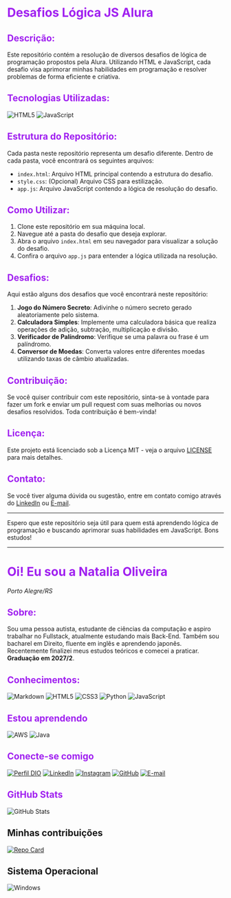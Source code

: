 # <span style="color: #A020F0;">Desafios Lógica JS Alura</span>

## <span style="color: #A020F0;">Descrição:</span>
Este repositório contém a resolução de diversos desafios de lógica de programação propostos pela Alura. Utilizando HTML e JavaScript, cada desafio visa aprimorar minhas habilidades em programação e resolver problemas de forma eficiente e criativa.

## <span style="color: #A020F0;">Tecnologias Utilizadas:</span>
![HTML5](https://img.shields.io/badge/HTML5-000?style=for-the-badge&logo=html5&logoColor=E34F26)
![JavaScript](https://img.shields.io/badge/JavaScript-000?style=for-the-badge&logo=javascript&logoColor=F7DF1E)

## <span style="color: #A020F0;">Estrutura do Repositório:</span>
Cada pasta neste repositório representa um desafio diferente. Dentro de cada pasta, você encontrará os seguintes arquivos:

- `index.html`: Arquivo HTML principal contendo a estrutura do desafio.
- `style.css`: (Opcional) Arquivo CSS para estilização.
- `app.js`: Arquivo JavaScript contendo a lógica de resolução do desafio.

## <span style="color: #A020F0;">Como Utilizar:</span>
1. Clone este repositório em sua máquina local.
2. Navegue até a pasta do desafio que deseja explorar.
3. Abra o arquivo `index.html` em seu navegador para visualizar a solução do desafio.
4. Confira o arquivo `app.js` para entender a lógica utilizada na resolução.

## <span style="color: #A020F0;">Desafios:</span>
Aqui estão alguns dos desafios que você encontrará neste repositório:

1. **Jogo do Número Secreto**: Adivinhe o número secreto gerado aleatoriamente pelo sistema.
2. **Calculadora Simples**: Implemente uma calculadora básica que realiza operações de adição, subtração, multiplicação e divisão.
3. **Verificador de Palíndromo**: Verifique se uma palavra ou frase é um palíndromo.
4. **Conversor de Moedas**: Converta valores entre diferentes moedas utilizando taxas de câmbio atualizadas.

## <span style="color: #A020F0;">Contribuição:</span>
Se você quiser contribuir com este repositório, sinta-se à vontade para fazer um fork e enviar um pull request com suas melhorias ou novos desafios resolvidos. Toda contribuição é bem-vinda!

## <span style="color: #A020F0;">Licença:</span>
Este projeto está licenciado sob a Licença MIT - veja o arquivo [LICENSE](LICENSE) para mais detalhes.

## <span style="color: #A020F0;">Contato:</span>
Se você tiver alguma dúvida ou sugestão, entre em contato comigo através do [LinkedIn](https://www.linkedin.com/in/nataliaoliveiradev/) ou [E-mail](mailto:profissionalnataliaoliveira@gmail.com).

---

Espero que este repositório seja útil para quem está aprendendo lógica de programação e buscando aprimorar suas habilidades em JavaScript. Bons estudos!


---
# <span style="color: #A020F0;"> Oi! Eu sou a Natalia Oliveira </span>
<i>Porto Alegre/RS</i>

## <span style="color: #A020F0;"> Sobre: </span>
Sou uma pessoa autista, estudante de ciências da computação e aspiro trabalhar no Fullstack, atualmente estudando mais Back-End. Também sou bacharel em Direito, fluente em inglês e aprendendo japonês. Recentemente finalizei meus estudos teóricos e comecei a praticar. **Graduação em 2027/2**.


## <span style="color: #A020F0;">Conhecimentos:</span>

![Markdown](https://img.shields.io/badge/Markdown-000?style=for-the-badge&logo=markdown) 
![HTML5](https://img.shields.io/badge/HTML5-000?style=for-the-badge&logo=html5&logoColor=E34F26)
![CSS3](https://img.shields.io/badge/CSS3-000?style=for-the-badge&logo=css3&logoColor=1572B6)
![Python](https://img.shields.io/badge/python-000?style=for-the-badge&logo=python&logoColor=3670A0) 
![JavaScript](https://img.shields.io/badge/JavaScript-000?style=for-the-badge&logo=javascript&logoColor=F7DF1E)

## <span style="color: #A020F0;"> Estou aprendendo</span> 

![AWS](https://img.shields.io/badge/AWS-000.svg?style=for-the-badge&logo=amazon-aws&logoColor=white)
![Java](https://img.shields.io/badge/java-000.svg?style=for-the-badge&logo=openjdk&logoColor=%23ED8B00)


## <span style="color: #A020F0;"> Conecte-se comigo</span>
[![Perfil DIO](https://img.shields.io/badge/-Meu%20Perfil%20na%20DIO-000?style=for-the-badge&logo=dio&logoColor=4B0082)](https://web.dio.me/users/natiinchnails/?tab=achievements)
[![LinkedIn](https://img.shields.io/badge/LinkedIn-000?style=for-the-badge&logo=linkedin&logoColor=4B0082)](https://www.linkedin.com/in/nataliaoliveiradev/) [![Instagram](https://img.shields.io/badge/-Instagram-000?style=for-the-badge&logo=instagram&logoColor=4B0082)](https://www.instagram.com/natiinchnails/)
[![GitHub](https://img.shields.io/badge/GitHub-000?style=for-the-badge&logo=github&logoColor=4B0082)](https://github.com/nataliaoliveiradev)
[![E-mail](https://img.shields.io/badge/-Email-000?style=for-the-badge&logo=microsoft-outlook&logoColor=4B0082)](mailto:profissionalnataliaoliveira@gmail.com)

## <span style="color: #A020F0;"> GitHub Stats</span> 
![GitHub Stats](https://github-readme-stats.vercel.app/api?username=nataliaoliveiradev&show_icons=true&bg_color=000&border_color=4B0082&title_color=4B0082&text_color=FFF)

## Minhas contribuições
[![Repo Card](https://github-readme-stats.vercel.app/api/pin/?username=nataliaoliveiradev&repo=dio-lab-open-source&bg_color=000&border_color=4B0082&show_icons=true&icon_color=30A3DC&title_color=A020F0&text_color=FFF)](https://github.com/nataliaoliveiradev/dio-lab-open-source)

## Sistema Operacional
![Windows](https://img.shields.io/badge/Windows-000?style=for-the-badge&logo=windows&logoColor=2CA5E0)
